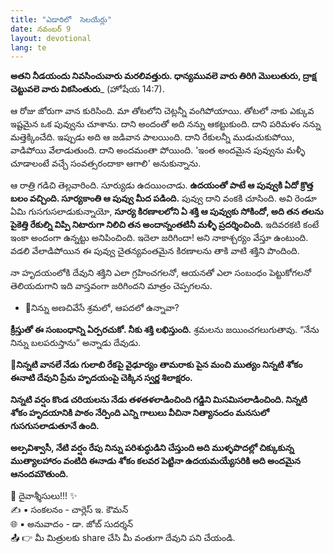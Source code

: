 ```yaml
---
title: "ఎడారిలో  సెలయేర్లు"
date: నవంబర్ 9
layout: devotional
lang: te
---
```


**అతని నీడయందు నివసించువారు మరలివత్తురు. ధాన్యమువలె వారు తిరిగి మొలుతురు, ద్రాక్ష చెట్టువలె వారు వికసింతురు**_ (హోషేయ 14:7). 

ఆ రోజు జోరుగా వాన కురిసింది. మా తోటలోని చెట్లన్నీ వంగిపోయాయి. తోటలో నాకు ఎక్కువ ఇష్టమైన ఒక పువ్వును చూశాను. దాని అందంతో అది నన్ను ఆకట్టుకుంది. దాని పరిమళం నన్ను మత్తెక్కించేది. ఇప్పుడు అది ఆ జడివాన పాలయింది. దాని రేకులన్నీ ముడుచుకుపోయి, వాడిపోయి వేలాడుతుంది. దాని అందమంతా పోయింది. 'ఇంత అందమైన పువ్వును మళ్ళీ చూడాలంటే వచ్చే సంవత్సరందాకా ఆగాలి' అనుకున్నాను.

ఆ రాత్రి గడిచి తెల్లవారింది. సూర్యుడు ఉదయించాడు. **ఉదయంతో పాటే ఆ పువ్వుకి ఏదో క్రొత్త బలం వచ్చింది. సూర్యకాంతి ఆ పువ్వు మీద పడింది.** పువ్వు దాని వంకకి చూసింది. అవి రెండూ ఏమి గుసగుసలాడుకున్నాయో, **సూర్య కిరణాలలోని ఏ శక్తి ఆ పువ్వుకు సోకిందో, అది తన తలను పైకెత్తి రేకుల్ని విప్పి నిటారుగా నిలిచి తన అందాన్నంతటినీ మళ్ళీ ప్రదర్శించింది.** ఇదివరకటి కంటే ఇంకా అందంగా ఉన్నట్టు అనిపించింది. ఇదెలా జరిగిందా! అని నాకాశ్చర్యం వేస్తూ ఉంటుంది. వడలి వేలాడిపోయిన ఈ పువ్వు చైతన్యవంతమైన కిరణాలను తాకి వాటి శక్తిని పొందింది.

నా హృదయంలోకి దేవుని శక్తిని ఎలా గ్రహించగలనో, ఆయనతో ఎలా సంబంధం పెట్టుకోగలనో తెలియదుగాని ఇది వాస్తవంగా జరిగిందని మాత్రం చెప్పగలను.

- 🔹నిన్ను అణచివేసే శ్రమలో, ఆపదలో ఉన్నావా?

**క్రీస్తుతో ఈ సంబంధాన్ని ఏర్పరచుకో. నీకు శక్తి లభిస్తుంది.** శ్రమలను జయించగలుగుతావు. “నేను నిన్ను బలపరుస్తాను” అన్నాడు దేవుడు. 

**📖నిన్నటి వానలే నేడు గులాబి రేకపై వైఢూర్యం తామరాకు పైన మంచి ముత్యం నిన్నటి శోకం ఈనాటి దేవుని ప్రేమ హృదయంపై చెక్కిన స్వర్ణ శిలాక్షరం.**

**నిన్నటి వర్షం కొండ చరియలను నేడు తళతళలాడించింది గడ్డిని మిసమిసలాడించింది. నిన్నటి శోకం హృదయానికి పాఠం నేర్పింది ఎన్ని గాలులు వీచినా నిత్యానందం మనసులో గుసగుసలాడుతూనే ఉంది.**

**అల్పవిశ్వాసీ, నేటి వర్షం రేపు నిన్ను పరిశుద్ధుడిని చేస్తుంది అది ముళ్ళపొదల్లో చిక్కుకున్న ముత్యాలహారం వంటిది ఈనాడు శోకం కలవర పెట్టినా ఉదయమయ్యేసరికి అది అందమైన ఆనందమౌతుంది.**

<div class="blessing">🙏 <span class="bless-text">దైవాశ్శీసులు!!!</span> ✨</div>

<div class="credit">✍️ <span class="credit-text">▪ సంకలనం - చార్లెస్ ఇ. కౌమన్</span></div>
<div class="credit">🌐 <span class="credit-text">▪ అనువాదం - డా. జోబ్ సుదర్శన్</span></div>


<div class="share">📤 👉 <span class="share-text">మీ మిత్రులకు share చేసి మీ వంతుగా దేవుని పని చేయండి.</span></div>
